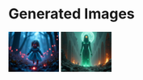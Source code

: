 # Generated Images



<img src="2025_07_27_01.png" width="100"/> <img src="2025_07_27_02.png" width="100"/>